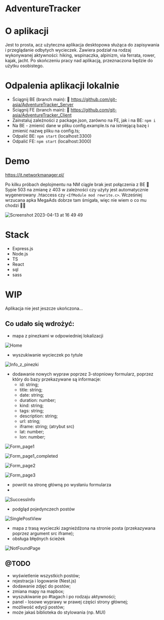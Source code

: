 # AdventureTracker

# O aplikacji

Jest to prosta, acz użyteczna aplikacja desktopowa służąca do zapisywania i przeglądanie odbytych wycieczek. Zawiera podział na rodzaj wykonywanej aktywności: hiking, wspinaczka, alpinizm, via ferrata, rower, kajak, jacht. Po skończeniu pracy nad aplikacją, przeznaczona będzie do użytku osobistego.

# Odpalenia aplikacji lokalnie
- Ściągnij BE (branch main):
🔗 https://github.com/git-asia/AdventureTracker_Server
- Ściągnij FE (branch main):
🔗 https://github.com/git-asia/AdventureTracker_Client
- Zainstaluj zależności z package.json, zarówno na FE, jak i na BE:
`npm i`
- Na BE - zmienić dane w pliku config.example.ts na istniejącą bazę i zmienić nazwę pliku na config.ts;
- Odpalić BE:  `npm start` (localhost:3300)
- Odpalić FE:  `npm start` (localhost:3000)

# Demo
https://jt.networkmanager.pl/

Po kilku próbach deplojmentu na NM ciągle brak jest połączenia z BE 🤨 Sypie 503 na zmianę z 403 w zależności czy użyty jest automatycznie wygenerowany .htaccess czy `<IfModule mod rewrite.c>`.
Wcześniej wrzucana apka MegaAds dobrze tam śmigała, więc nie wiem o co mu chodzi 🤷‍♀️

![Screenshot 2023-04-13 at 16 49 49](https://user-images.githubusercontent.com/94705253/231799106-017ac3d9-1b8e-4dbc-9772-4763047ffcc0.png)


# Stack
- Express.js
- Node.js
- TS
- React
- sql
- sass

# WIP

Aplikacja nie jest jeszcze ukończona...

## Co udało się wdrożyć:
- mapa z pinezkami w odpowiedniej lokalizacji

![Home](https://user-images.githubusercontent.com/94705253/231601932-c6e17c7e-1334-4649-a427-c8a45be50d2d.png)

- wyszukiwanie wycieczek po tytule

![Info_z_pinezki](https://user-images.githubusercontent.com/94705253/231602347-3d6bef39-737c-4565-8c22-4cac9453157d.png)

- dodawanie nowych wypraw poprzez 3-stopniowy formularz, poprzez który do bazy przekazywane są informacje:
	- id: string;  
	- title: string;  
	- date: string;  
	- duration: number;  
	- kind: string;  
	- tags: string;  
	- description: string;  
	- url: string;  
	- iframe: string;  (atrybut src)
	- lat: number;  
	- lon: number;

![Form_page1](https://user-images.githubusercontent.com/94705253/231602078-0ccafb98-f2a7-46be-8e23-91365c44b81d.png)

![Form_page1_completed](https://user-images.githubusercontent.com/94705253/231602097-9286dd25-3c0d-4bec-91a1-2f06607903d6.png)

![Form_page2](https://user-images.githubusercontent.com/94705253/231602118-39699e0a-30d2-4236-93fb-049b83736976.png)

![Form_page3](https://user-images.githubusercontent.com/94705253/231602123-0becd631-6f51-4e1f-90f6-31912b635672.png)

- powrót na stronę główną po wysłaniu formularza
- 
![SuccessInfo](https://user-images.githubusercontent.com/94705253/231602182-50f45f9c-1772-45cf-b152-3fe51231f0e1.png)


- podgląd pojedynczech postów

![SinglePostView](https://user-images.githubusercontent.com/94705253/231602213-ced5fab6-10d2-496e-8870-58382aa900e9.png)


- mapa z trasą wycieczki zagnieżdżona na stronie posta (przekazywana poprzez argument src iframe);
- obsługa błędnych ścieżek

![NotFoundPage](https://user-images.githubusercontent.com/94705253/231602274-982ef44d-a4e6-4cfc-a893-539f7d96e0aa.png)



## @TODO
- wyświetlenie wszystkich postów;
- rejestracja i logowanie (Nest.js)
- dodawanie zdjęć do postów;
- zmiana mapy na mapbox;
- wyszukiwanie po #tagach i po rodzaju aktywności;
- panel - losowe wyprawy w prawej części strony głównej;
- możliwość edycji postów;
- może jakaś biblioteka do stylowania (np. MUI)

